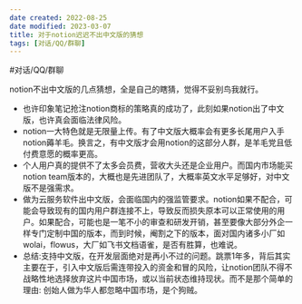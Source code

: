 ```yaml
---
date created: 2022-08-25
date modified: 2023-03-07
title: 对于notion迟迟不出中文版的猜想
tags: [对话/QQ/群聊]
---
```


#对话/QQ/群聊

notion不出中文版的几点猜想，全是自己的瞎猜，觉得不妥别鸟我就行。

- 也许印象笔记抢注notion商标的策略真的成功了，此刻如果notion出了中文版，也许真会面临法律风险。
- notion一大特色就是无限量上传。有了中文版大概率会有更多长尾用户入手notion薅羊毛。换言之，有中文版才会用notion的这部分人群，是羊毛党且低付费意愿的概率更高。
- 个人用户真的提供不了太多会员费，营收大头还是企业用户。而国内市场能买notion team版本的，大概也是先进团队了，大概率英文水平足够好，对中文版不是强需求。
- 做为云服务软件出中文版，会面临国内的强监管要求。notion如果不配合，可能会导致现有的国内用户群连接不上，导致反而损失原本可以正常使用的用户。如果配合，可能也是一笔不小的审查和研发开销，甚至要像大部分外企一样专门定制中国的版本，而到时候，阉割之下的版本，面对国内诸多小厂如wolai，flowus，大厂如飞书文档语雀，是否有胜算，也难说。
- 总结:支持中文版，在开发层面绝对是再小不过的问题。跳票1年多，背后其实主要在于，引入中文版后需连带投入的资金和冒的风险，让notion团队不得不战略性地选择放弃这片中国市场，或以当前状态维持现状。而不是那个简单的理由: 创始人做为华人都忽略中国市场，是个狗贼。
